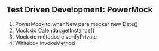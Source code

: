## Test Driven Development: PowerMock

1. PowerMockito.whenNew para mockar new Date()
2. Mock do Calendar.getInstance()
3. Mock de métodos e verifyPrivate
4. Whitebox.invokeMethod